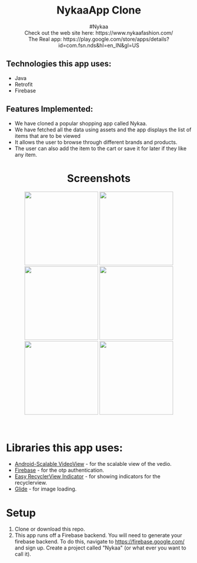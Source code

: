 <h1 align="center">NykaaApp Clone</h1>
<p align="center">
#Nykaa<br>
Check out the web site here: https://www.nykaafashion.com/<br>
The Real app: https://play.google.com/store/apps/details?id=com.fsn.nds&hl=en_IN&gl=US
</p>

## Technologies this app uses:
* Java
* Retrofit
* Firebase

## Features Implemented:
* We have cloned a popular shopping app called Nykaa.<br>
* We have fetched all the data using assets and the app displays the list of items that are to be viewed<br>
* It allows  the user to browse through different brands and products.<br>
* The user can also add the item to the cart or save it for later if they like any item.

<h1 align="center">Screenshots</h1>
  
<p align="center">
<img src="https://user-images.githubusercontent.com/75353862/118407647-59f1b480-b69f-11eb-8f01-6b50bce7666f.jpg" width="200" />      <img src="https://user-images.githubusercontent.com/75353862/118408034-46474d80-b6a1-11eb-9c67-42c6f339ad11.jpg" width="200" />   <img src="https://user-images.githubusercontent.com/75353862/118408041-49423e00-b6a1-11eb-89b4-cd62a146be1d.jpg" width="200" />   <img src="https://user-images.githubusercontent.com/75353862/118407641-5100e300-b69f-11eb-9bfe-b8523e7aec89.jpg" width="200" />    <img src="https://user-images.githubusercontent.com/75353862/118407646-56f6c400-b69f-11eb-814d-fb1ea6019e49.jpg" width="200" />    <img src="https://user-images.githubusercontent.com/75353862/118409444-1a7b9600-b6a8-11eb-92bf-6cdd4166101e.jpg" width="200" /> 
</p><br>






# Libraries this app uses:

* [Android-Scalable VideoView](https://github.com/yqritc/Android-ScalableVideoView) -  for the scalable view of the vedio.
* [Firebase](https://firebase.google.com/) - for the otp authentication.
* [Easy RecyclerView Indicator](https://github.com/kingfisherphuoc/EasyRecyclerViewIndicator) - for showing indicators for the recyclerview.
* [Glide](https://github.com/bumptech/glide) - for image loading.

# Setup

1. Clone or download this repo.
2. This app runs off a Firebase backend. You will need to generate your firebase backend. To do this, navigate to https://firebase.google.com/ and sign up. Create a project called 
"Nykaa" (or what ever you want to call it). 

